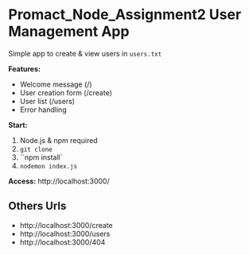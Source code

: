 # Promact_Node_Assignment2 User Management App

Simple app to create & view users in `users.txt`

**Features:**

- Welcome message (/)
- User creation form (/create)
- User list (/users)
- Error handling

**Start:**

1. Node.js & npm required
2. `git clone`
3. ``npm install`
4. `nodemon index.js`

**Access:** http://localhost:3000/
## Others Urls
- http://localhost:3000/create
- http://localhost:3000/users
- http://localhost:3000/404


